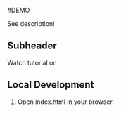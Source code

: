 #DEMO

See description!

## Subheader

Watch tutorial on

## Local Development 

1. Open index.html in your browser.


